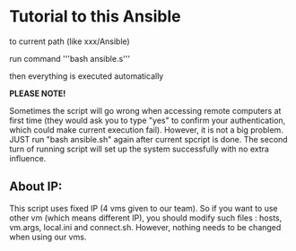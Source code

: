 # Tutorial to this Ansible

to current path (like xxx/Ansible)

run command '''bash ansible.s'''

then everything is executed automatically


**PLEASE NOTE!**

Sometimes the script will go wrong when accessing remote computers at first time (they would ask you to type "yes" to confirm your authentication, which could make current execution fail). However, it is not a big problem. JUST run "bash ansible.sh" again after current spcript is done. The second turn of running script will set up the system successfully with no extra influence.

## About IP:
This script uses fixed IP (4 vms given to our team). So if you want to use other vm (which means different IP), you should modify such files : hosts, vm.args, local.ini and connect.sh. However, nothing needs to be changed when using our vms.
